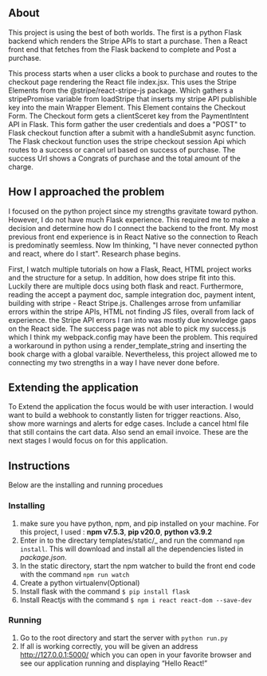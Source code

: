 ## About

This project is using the best of both worlds. The first is a python Flask backend which renders the Stripe APIs to start a purchase. Then a React front end that fetches from the Flask backend to complete and Post a purchase. 

This process starts when a user clicks a book to purchase and routes to the checkout page rendering the React file index.jsx. This uses the Stripe Elements from the @stripe/react-stripe-js package. Which gathers a stripePromise variable from loadStripe that inserts my stripe API publishible key into the main Wrapper Element. This Element contains the Checkout Form. The Checkout form gets a clientSceret key from the PaymentIntent API in Flask. This form gather the user credentials and does a "POST" to Flask checkout function after a submit with a handleSubmit async function. The Flask checkout function uses the stripe checkout session Api which routes to a success or cancel url based on success of purchase. The success Url shows a Congrats of purchase and the total amount of the charge. 

## How I approached the problem
I focused on the python project since my strengths gravitate toward python. However, I do not have much Flask experience. This required me to make a decision and determine how do I connect the backend to the front. My most previous front end experience is in React Native so the connection to Reach is predominatly seemless. Now Im thinking, "I have never connected python and react, where do I start". Research phase begins. 

First, I watch multiple tutorials on how a Flask, React, HTML project works and the structure for a setup. In addition, how does stripe fit into this. Luckily there are multiple docs using both flask and react. Furthermore, reading the accept a payment doc, sample integration doc, payment intent, building with stripe - React Stripe.js. Challenges arrose from unfamiliar errors within the stripe APIs, HTML not finding JS files, overall from lack of experience. the Stripe API errors I ran into was mostly due knowledge gaps on the React side. The success page was not able to pick my success.js which I think my webpack.config may have been the problem. This required a workaround in python using a render_template_string and inserting the book charge with a global varaible. Nevertheless, this project allowed me to connecting my two strengths in a way I have never done before.

## Extending the application
To Extend the application the focus would be with user interaction. I would want to build a webhook to constantly listen for trigger reactions. Also, show more warnings and alerts for edge cases. Include a cancel html file that still contains the cart data. Also send an email invoice. These are the next stages I would focus on for this application. 

## Instructions

Below are the installing and running procedues

### Installing

1. make sure you have python, npm, and pip installed on your machine.
   For this project, I used : **npm v7.5.3**, **pip v20.0**, **python v3.9.2**
2. Enter in to the directary templates/static/_ and run the command `npm install`. This will download and install all the dependencies listed in _package.json_.
3. In the static directory, start the npm watcher to build the front end code with the command `npm run watch`
4. Create a python virtualenv(Optional)
5. Install flask with the command `$ pip install flask`
6. Install Reactjs with the command `$ npm i react react-dom --save-dev`

### Running

1. Go to the root directory and start the server with `python run.py`
2. If all is working correctly, you will be given an address http://127.0.0.1:5000/ which you can open in your favorite browser and see our application running and displaying “Hello React!”
